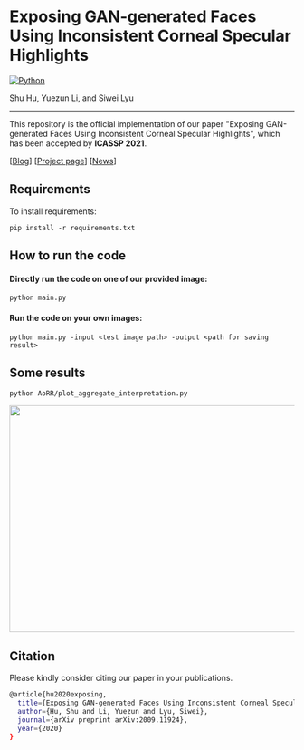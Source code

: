 # Exposing GAN-generated Faces Using Inconsistent Corneal Specular Highlights
[![Python](https://img.shields.io/badge/python-3.6-blue.svg)](https://www.python.org/)

Shu Hu, Yuezun Li, and Siwei Lyu
_________________

This repository is the official implementation of our paper 
"Exposing GAN-generated Faces Using Inconsistent Corneal Specular Highlights", 
which has been accepted by **ICASSP 2021**. 

[<a href="https://medium.com/@heizi.lyu/to-tell-lies-look-into-the-eyes-634bc889866a" target="_blank">Blog</a>] 
[<a href="https://cse.buffalo.edu/ubmdfl/projects/GAN_detect_iris/GAN_Iris.html" target="_blank">Project page</a>] 
[<a href="http://www.buffalo.edu/ubnow/stories/2021/03/deepfake-o-meter.html" target="_blank">News</a>]

## Requirements

To install requirements:

```setup
pip install -r requirements.txt
```

## How to run the code

#### Directly run the code on one of our provided image:

```setup
python main.py
```

#### Run the code on your own images:

```setup
python main.py -input <test image path> -output <path for saving result>
```

## Some results

```train
python AoRR/plot_aggregate_interpretation.py
```

<p align="center">
    <img src="gan_detect_iris_for_submit/outputs/seed000000_iris_final.jpg" height="400" width= "800">
</p>

## Citation
Please kindly consider citing our paper in your publications. 
```bash
@article{hu2020exposing,
  title={Exposing GAN-generated Faces Using Inconsistent Corneal Specular Highlights},
  author={Hu, Shu and Li, Yuezun and Lyu, Siwei},
  journal={arXiv preprint arXiv:2009.11924},
  year={2020}
}
```
